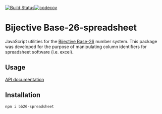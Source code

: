 [![Build Status](https://app.travis-ci.com/istareatscreens/bb26-spreadsheet.svg?branch=master)](https://travis-ci.com/istareatscreens/bb26-spreadsheet)[![codecov](https://codecov.io/gh/istareatscreens/bb26-spreadsheet/branch/master/graph/badge.svg)](https://codecov.io/gh/istareatscreens/bb26-spreadsheet)

# Bijective Base-26-spreadsheet

JavaScript utilities for the [Bijective Base-26](https://en.wikipedia.org/wiki/Bijective_numeration#The_bijective_base-26_system) number system. This package was developed for the purpose of manipulating column identifiers for spreadsheet software (i.e. excel).

## Usage

[API documentation](https://istareatscreens.github.io/bb26-spreadsheet/)

## Installation

`npm i bb26-spreadsheet`
